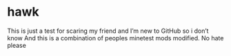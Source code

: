 # hawk
This is just a test for scaring my friend and I’m new to GitHub so i don’t know
And this is a combination of peoples minetest mods modified. No hate please
